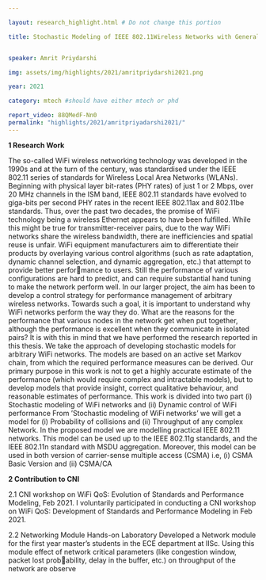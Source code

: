 ```yaml
---

layout: research_highlight.html # Do not change this portion

title: Stochastic Modeling of IEEE 802.11Wireless Networks with General Topologies


speaker: Amrit Priydarshi

img: assets/img/highlights/2021/amritpriydarshi2021.png

year: 2021

category: mtech #should have either mtech or phd

report_video: 88QMedF-Nn0
permalink: "highlights/2021/amritpriyadarshi2021/"
---
```



**1 Research Work**

The so-called WiFi wireless networking technology was developed in the 1990s and at the turn
of the century, was standardised under the IEEE 802.11 series of standards for Wireless Local Area
Networks (WLANs). Beginning with physical layer bit-rates (PHY rates) of just 1 or 2 Mbps, over
20 MHz channels in the ISM band, IEEE 802.11 standards have evolved to giga-bits per second
PHY rates in the recent IEEE 802.11ax and 802.11be standards. Thus, over the past two decades,
the promise of WiFi technology being a wireless Ethernet appears to have been fulfilled. While
this might be true for transmitter-receiver pairs, due to the way WiFi networks share the wireless
bandwidth, there are inefficiencies and spatial reuse is unfair. WiFi equipment manufacturers aim
to differentiate their products by overlaying various control algorithms (such as rate adaptation,
dynamic channel selection, and dynamic aggregation, etc.) that attempt to provide better performance to users. Still the performance of various configurations are hard to predict, and can require
substantial hand tuning to make the network perform well.
In our larger project, the aim has been to develop a control strategy for performance management of
arbitrary wireless networks. Towards such a goal, it is important to understand why WiFi networks
perform the way they do. What are the reasons for the performance that various nodes in the
network get when put together, although the performance is excellent when they communicate
in isolated pairs? It is with this in mind that we have performed the research reported in this
thesis. We take the approach of developing stochastic models for arbitrary WiFi networks. The
models are based on an active set Markov chain, from which the required performance measures
can be derived. Our primary purpose in this work is not to get a highly accurate estimate of the
performance (which would require complex and intractable models), but to develop models that
provide insight, correct qualitative behaviour, and reasonable estimates of performance. This work
is divided into two part (i) Stochastic modeling of WiFi networks and (ii) Dynamic control of WiFi
performance
From ’Stochastic modeling of WiFi networks’ we will get a model for (i) Probability of collisions
and (ii) Throughput of any complex Network. In the proposed model we are modelling practical
IEEE 802.11 networks. This model can be used up to the IEEE 802.11g standards, and the IEEE
802.11n standard with MSDU aggregation. Moreover, this model can be used in both version of
carrier-sense multiple access (CSMA) i.e, (i) CSMA Basic Version and (ii) CSMA/CA

**2 Contribution to CNI**

2.1 CNI workshop on WiFi QoS: Evolution of Standards and Performance
Modeling, Feb 2021.
I voluntarily participated in conducting a CNI workshop on WiFi QoS: Development of Standards
and Performance Modeling in Feb 2021.


2.2 Networking Module Hands-on Laboratory
Developed a Network module for the first year master’s students in the ECE department at IISc.
Using this module effect of network critical parameters (like congestion window, packet lost probability, delay in the buffer, etc.) on throughput of the network are observe